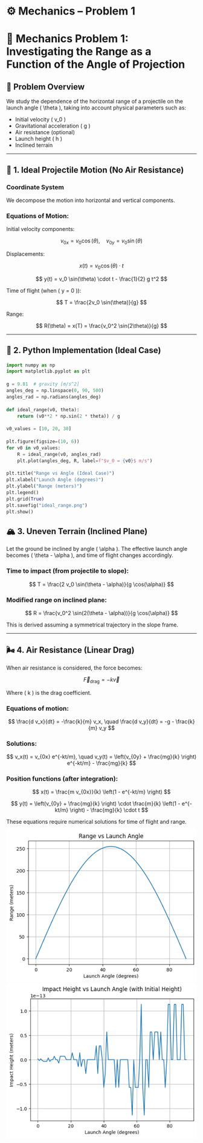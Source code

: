 # ⚙️ Mechanics – Problem 1
# 🧠 Mechanics Problem 1: Investigating the Range as a Function of the Angle of Projection

## 🎯 Problem Overview

We study the dependence of the horizontal range of a projectile on the launch angle \( \theta \), taking into account physical parameters such as:

- Initial velocity \( v_0 \)
- Gravitational acceleration \( g \)
- Air resistance (optional)
- Launch height \( h \)
- Inclined terrain

---

## 📐 1. Ideal Projectile Motion (No Air Resistance)

### Coordinate System

We decompose the motion into horizontal and vertical components.

### Equations of Motion:

Initial velocity components:

$$
v_{0x} = v_0 \cos(\theta), \quad v_{0y} = v_0 \sin(\theta)
$$

Displacements:

$$
x(t) = v_0 \cos(\theta) \cdot t
$$

$$
y(t) = v_0 \sin(\theta) \cdot t - \frac{1}{2} g t^2
$$

Time of flight (when \( y = 0 \)):

$$
T = \frac{2v_0 \sin(\theta)}{g}
$$

Range:

$$
R(\theta) = x(T) = \frac{v_0^2 \sin(2\theta)}{g}
$$

---

## 🧮 2. Python Implementation (Ideal Case)

```python
import numpy as np
import matplotlib.pyplot as plt

g = 9.81  # gravity [m/s^2]
angles_deg = np.linspace(0, 90, 500)
angles_rad = np.radians(angles_deg)

def ideal_range(v0, theta):
    return (v0**2 * np.sin(2 * theta)) / g

v0_values = [10, 20, 30]

plt.figure(figsize=(10, 6))
for v0 in v0_values:
    R = ideal_range(v0, angles_rad)
    plt.plot(angles_deg, R, label=f"$v_0 = {v0}$ m/s")

plt.title("Range vs Angle (Ideal Case)")
plt.xlabel("Launch Angle (degrees)")
plt.ylabel("Range (meters)")
plt.legend()
plt.grid(True)
plt.savefig("ideal_range.png")
plt.show()
```
## 🏔️ 3. Uneven Terrain (Inclined Plane)

Let the ground be inclined by angle \( \alpha \). The effective launch angle becomes \( \theta - \alpha \), and time of flight changes accordingly.

### Time to impact (from projectile to slope):

$$
T = \frac{2 v_0 \sin(\theta - \alpha)}{g \cos(\alpha)}
$$

### Modified range on inclined plane:

$$
R = \frac{v_0^2 \sin(2(\theta - \alpha))}{g \cos(\alpha)}
$$

This is derived assuming a symmetrical trajectory in the slope frame.

---

## 🌬️ 4. Air Resistance (Linear Drag)

When air resistance is considered, the force becomes:

$$
\vec{F}_{\text{drag}} = -k \vec{v}
$$

Where \( k \) is the drag coefficient.

### Equations of motion:

$$
\frac{d v_x}{dt} = -\frac{k}{m} v_x, \quad \frac{d v_y}{dt} = -g - \frac{k}{m} v_y
$$

### Solutions:

$$
v_x(t) = v_{0x} e^{-kt/m}, \quad v_y(t) = \left(v_{0y} + \frac{mg}{k} \right) e^{-kt/m} - \frac{mg}{k}
$$

### Position functions (after integration):

$$
x(t) = \frac{m v_{0x}}{k} \left(1 - e^{-kt/m} \right)
$$

$$
y(t) = \left(v_{0y} + \frac{mg}{k} \right) \cdot \frac{m}{k} \left(1 - e^{-kt/m} \right) - \frac{mg}{k} \cdot t
$$

These equations require numerical solutions for time of flight and range.


![alt text](image-4.png)
![alt text](image-3.png)
